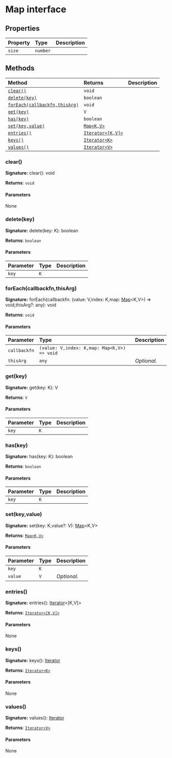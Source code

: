 # Map interface










## Properties

| Property	   | Type	| Description|
|:-------------|:-------|:-----------|
|`size`      | `number` |  |




## Methods

| Method	   |  Returns	| Description|
|:-------------|:-------|:-----------|
|[`clear()`](#clear)      | `void` |  |
|[`delete(key)`](#deletekey)      | `boolean` |  |
|[`forEach(callbackfn,thisArg)`](#foreachcallbackfnthisarg)      | `void` |  |
|[`get(key)`](#getkey)      | `V` |  |
|[`has(key)`](#haskey)      | `boolean` |  |
|[`set(key,value)`](#setkeyvalue)      | [`Map<K,V>`](../es6-collections/map.md) |  |
|[`entries()`](#entries)      | [`Iterator<[K,V]>`](../es6-collections/iterator.md) |  |
|[`keys()`](#keys)      | [`Iterator<K>`](../es6-collections/iterator.md) |  |
|[`values()`](#values)      | [`Iterator<V>`](../es6-collections/iterator.md) |  |




### clear()



**Signature:** clear(): void

**Returns**: `void`



#### Parameters
None


### delete(key)



**Signature:** delete(key: K): boolean

**Returns**: `boolean`



#### Parameters


| Parameter	   | Type    | Description |
|:-------------|:---------------|:------------|
| `key`    | `K` |  |


### forEach(callbackfn,thisArg)



**Signature:** forEach(callbackfn: (value: V,index: K,map: [Map](../es6-collections/map.md)<K,V>) => void,thisArg?: any): void

**Returns**: `void`



#### Parameters


| Parameter	   | Type    | Description |
|:-------------|:---------------|:------------|
| `callbackfn`    | `(value: V,index: K,map: Map<K,V>) => void` |  |
| `thisArg`    | `any` | _Optional._ |


### get(key)



**Signature:** get(key: K): V

**Returns**: `V`



#### Parameters


| Parameter	   | Type    | Description |
|:-------------|:---------------|:------------|
| `key`    | `K` |  |


### has(key)



**Signature:** has(key: K): boolean

**Returns**: `boolean`



#### Parameters


| Parameter	   | Type    | Description |
|:-------------|:---------------|:------------|
| `key`    | `K` |  |


### set(key,value)



**Signature:** set(key: K,value?: V): [Map](../es6-collections/map.md)<K,V>

**Returns**: [`Map<K,V>`](../es6-collections/map.md)



#### Parameters


| Parameter	   | Type    | Description |
|:-------------|:---------------|:------------|
| `key`    | `K` |  |
| `value`    | `V` | _Optional._ |


### entries()



**Signature:** entries(): [Iterator](../es6-collections/iterator.md)<[K,V]>

**Returns**: [`Iterator<[K,V]>`](../es6-collections/iterator.md)



#### Parameters
None


### keys()



**Signature:** keys(): [Iterator](../es6-collections/iterator.md)<K>

**Returns**: [`Iterator<K>`](../es6-collections/iterator.md)



#### Parameters
None


### values()



**Signature:** values(): [Iterator](../es6-collections/iterator.md)<V>

**Returns**: [`Iterator<V>`](../es6-collections/iterator.md)



#### Parameters
None

